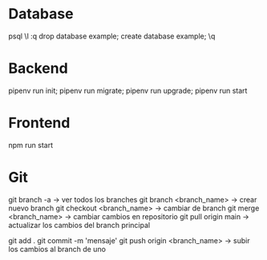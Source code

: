 # Database
psql
\l
:q
drop database example;
create database example;
\q

# Backend
pipenv run init;
pipenv run migrate;
pipenv run upgrade;
pipenv run start

# Frontend
npm run start

# Git
git branch -a                   -> ver todos los branches
git branch <branch_name>        -> crear nuevo branch
git checkout <branch_name>      -> cambiar de branch
git merge <branch_name>         -> cambiar cambios en repositorio
git pull origin main            -> actualizar los cambios del branch principal

git add .
git commit -m 'mensaje'
git push origin <branch_name>   -> subir los cambios al branch de uno
